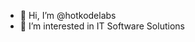 - 👋 Hi, I’m @hotkodelabs
- 👀 I’m interested in IT Software Solutions

<!---
hotkodelabs/hotkodelabs is a ✨ special ✨ repository because its `README.md` (this file) appears on your GitHub profile.
You can click the Preview link to take a look at your changes.
--->

